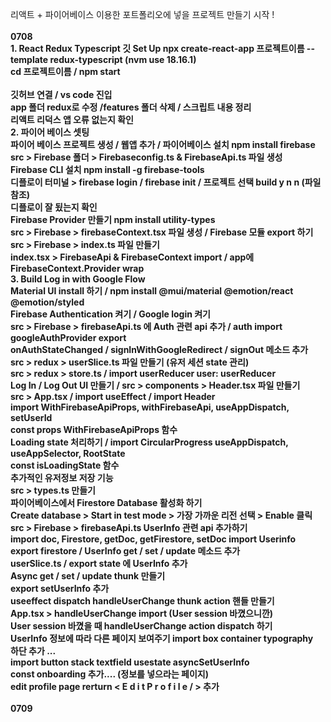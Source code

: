 리액트 + 파이어베이스 이용한 포트폴리오에 넣을 프로젝트 만들기 시작 !<br>
<br>
<strong>0708<strong/>
<br>
<strong>1. React Redux Typescript 깃 Set Up<strong/>
npx create-react-app 프로젝트이름 --template redux-typescript (nvm use 18.16.1)<br>
cd 프로젝트이름 / npm start<br>
<br>깃허브 연결 / vs code 진입<br>
app 폴더 redux로 수정 /features 폴더 삭제 / 스크립트 내용 정리<br>
리액트 리덕스 앱 오류 없는지 확인
<br><strong>2. 파이어 베이스 셋팅<strong/>
<br>파이어 베이스 프로젝트 생성 / 웹앱 추가 / 파이어베이스 설치 npm install firebase
<br>src > Firebase 폴더 > Firebaseconfig.ts & FirebaseApi.ts 파일 생성
<br>Firebase CLI 설치 npm install -g firebase-tools
<br>디플로이 터미널 > firebase login / firebase init / 프로젝트 선택 build y n n (파일 참조)
<br>디플로이 잘 됬는지 확인
<br>Firebase Provider 만들기 npm install utility-types
<br>src > Firebase > firebaseContext.tsx 파일 생성 / Firebase 모듈 export 하기
<br>src > Firebase > index.ts 파일 만들기
<br>index.tsx > FirebaseApi & FirebaseContext import / app에 FirebaseContext.Provider wrap
<br><strong>3. Build Log in with Google Flow<strong/>
<br>Material UI install 하기 / npm install @mui/material @emotion/react @emotion/styled
<br>Firebase Authentication 켜기 / Google login 켜기
<br>src > Firebase > firebaseApi.ts 에 Auth 관련 api 추가 / auth import googleAuthProvider export
<br>onAuthStateChanged / signInWithGoogleRedirect / signOut 메소드 추가
<br>src > redux > userSlice.ts 파일 만들기 (유저 세션 state 관리)
<br>src > redux > store.ts / import userReducer user: userReducer
<br>Log In / Log Out UI 만들기 / src > components > Header.tsx 파일 만들기 
<br>src > App.tsx / import useEffect / import Header
<br>import WithFirebaseApiProps, withFirebaseApi, useAppDispatch, setUserId
<br>const props WithFirebaseApiProps 함수
<br>Loading state 처리하기 / import CircularProgress useAppDispatch, useAppSelector, RootState
<br>const isLoadingState 함수
<br><strong>추가적인 유저정보 저장 기능<strong/>
<br>src > types.ts 만들기
<br>파이어베이스에서 Firestore Database 활성화 하기
<br>Create database > Start in test mode > 가장 가까운 리전 선택 > Enable 클릭
<br>src > Firebase > firebaseApi.ts UserInfo 관련 api 추가하기
<br>import doc, Firestore, getDoc, getFirestore, setDoc import Userinfo
<br>export firestore / UserInfo get / set / update 메소드 추가
<br>userSlice.ts / export state 에 UserInfo 추가
<br>Async get / set / update thunk 만들기
<br>export setUserInfo 추가
<br>useeffect dispatch handleUserChange thunk action 핸들 만들기
<br>App.tsx > handleUserChange import (User session 바꼈으니깐) 
<br>User session 바꼈을 때 handleUserChange action dispatch 하기 
<br>UserInfo 정보에 따라 다른 페이지 보여주기 import box container typography
<br>하단 추가 ...
<br>import button stack textfield usestate asyncSetUserInfo
<br>const onboarding 추가.... (정보를 넣으라는 페이지)
<br>edit profile page rerturn < E d i t P r o f i l e / > 추가
<br>
<br><strong>0709<strong/>
<br>
<br>
